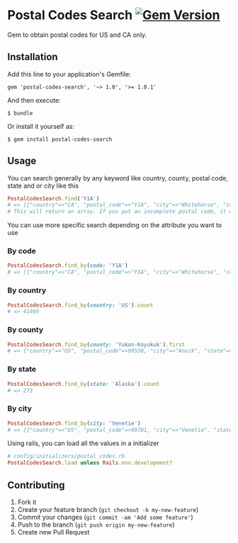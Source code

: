 # Postal Codes Search [![Gem Version](https://badge.fury.io/rb/postal-codes-search.png)](http://badge.fury.io/rb/postal-codes-search)

Gem to obtain postal codes for US and CA only.

## Installation

Add this line to your application's Gemfile:

    gem 'postal-codes-search', '~> 1.0', '>= 1.0.1'

And then execute:

    $ bundle

Or install it yourself as:

    $ gem install postal-codes-search

## Usage

You can search generally by any keyword like country, county, postal code, state and or city like this
```ruby
PostalCodesSearch.find('Y1A')
# => [{"country"=>"CA", "postal_code"=>"Y1A", "city"=>"Whitehorse", "state"=>"Yukon", "county"=>nil}]
# This will return an array. If you put an incomplete postal code, it will return the most similar results
```
You can use more specific search depending on the attribute you want to use

### By code
```ruby
PostalCodesSearch.find_by(code: 'Y1A')
# => [{"country"=>"CA", "postal_code"=>"Y1A", "city"=>"Whitehorse", "state"=>"Yukon", "county"=>nil}]
```

### By country
```ruby
PostalCodesSearch.find_by(country: 'US').count
# => 41469
```

### By county
```ruby
PostalCodesSearch.find_by(county: 'Yukon-Koyukuk').first
# => {"country"=>"US", "postal_code"=>99558, "city"=>"Anvik", "state"=>"Alaska", "county"=>"Yukon-Koyukuk (CA)"}
```

### By state
```ruby
PostalCodesSearch.find_by(state: 'Alaska').count
# => 273
```

### By city
```ruby
PostalCodesSearch.find_by(city: 'Venetie')
# => [{"country"=>"US", "postal_code"=>99781, "city"=>"Venetie", "state"=>"Alaska", "county"=>"Yukon-Koyukuk (CA)"}]
```

Using rails, you can load all the values in a initializer
```ruby
# config/initializers/postal_codes.rb
PostalCodesSearch.load unless Rails.env.development?
```

## Contributing

1. Fork it
2. Create your feature branch (`git checkout -b my-new-feature`)
3. Commit your changes (`git commit -am 'Add some feature'`)
4. Push to the branch (`git push origin my-new-feature`)
5. Create new Pull Request